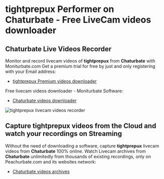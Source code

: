 # tightprepux Performer on Chaturbate - Free LiveCam videos downloader

## Chaturbate Live Videos Recorder

Monitor and record livecam videos of **tightprepux** from **Chaturbate** with Moniturbate.com
Get a premium trial for free by just and only registering with your Email address:
* [tightprepux Premium videos downloader](https://moniturbate.com/request-demo-licence-key.html)

Free livecam videos downloader - Moniturbate Software:
* [Chaturbate videos downloader](https://moniturbate.com/moniturbate-download-software.html)

![tightprepux livecam videos recorder](https://peachurnet.com/templates/moniturbate-software.png)


## Capture tightprepux videos from the Cloud and watch your recordings on Streaming

Without the need of downloading a software, capture **tightprepux** livecam videos from **Chaturbate** 100% online.
Watch Livecam archives from **Chaturbate** unlimitedly from thousands of existing recordings, only on Peachurbate.com and its websites network:
* [Chaturbate videos archives](https://peachurnet.com/)